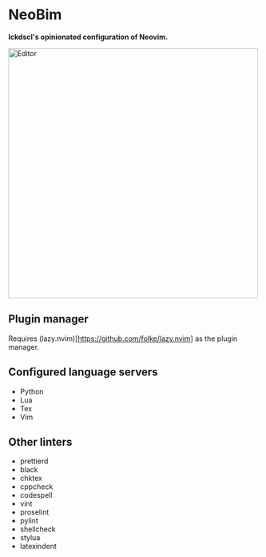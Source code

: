 # NeoBim

__lckdscl's opinionated configuration of Neovim.__

<img src="./pics/2023-06-13_19-49.png" alt="Editor" width="500"/>

## Plugin manager

Requires (lazy.nvim)[https://github.com/folke/lazy.nvim] as the plugin manager.

## Configured language servers

- Python
- Lua
- Tex 
- Vim

## Other linters

- prettierd
- black
- chktex
- cppcheck
- codespell
- vint
- proselint
- pylint
- shellcheck
- stylua
- latexindent
